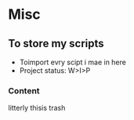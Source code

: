 # Misc

## To store my scripts

* Toimport evry scipt i mae in here
* Project status: W>I>P

### Content

litterly thisis trash

